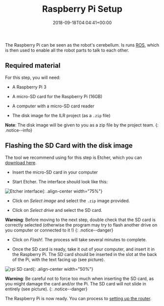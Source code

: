 ﻿---
title: "Raspberry Pi Setup"
permalink: /rpi_setup/
excerpt: "How to quickly install and setup the Raspberry Pi for use in the Indigenous Language Robots project."
date: 2018-09-18T04:04:41+00:00

toc: true
toc_icon: "clipboard-list"
toc_label: "Steps"
toc_sticky: true
---

The Raspberry Pi can be seen as the robot's cerebellum. Is runs [ROS](http://www.ros.org/), which is then used to enable all the robot parts to talk to each other.

## Required material

For this step, you will need:

- A Raspberry Pi 3

- A micro-SD card for the Raspberry Pi (16GB)

- A computer with a micro-SD card reader

- The disk image for the ILR project (as a `.zip` file)

**Note**: The disk image will be given to you as a zip file by the project team.
{: .notice--info} 

## Flashing the SD Card with the disk image

The tool we recommend using for this step is Etcher, which you can [download here](https://etcher.io/).

- Insert the micro-SD card in your computer

- Start Etcher. The interface should look like this:

![Etcher interface](/ILR/assets/rpi/etcher.png){: .align-center width="75%"}

- Click on *Select image* and select the `.zip` image provided.

- Click on *Select drive* and select the SD card. 

**Warning**: Before moving to the next step, double check that the SD card is correctly selected (otherwise the program may try to flash another drive on you computer or connected to it !)
{: .notice--danger} 

- Click on *Flash!*. The process will take several minutes to complete.

- Once the SD card is ready, take it out of your computer, and insert it in the Raspberry Pi. The SD card should be inserted in the slot at the back of the Pi, with the text facing up (see picture). 

![rpi SD card](/ILR/assets/rpi/rpi.jpg){: .align-center width="50%"}

**Warning**: Be careful not to force too much when inserting the SD card, as you might damage the card and/or the Pi. The SD card will not slide in entirely (see picture).
{: .notice--danger}  

The Raspberry Pi is now ready. You can process to [setting up the router](/ILR/router_setup).

